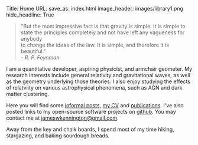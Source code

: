 Title: Home
URL:
save_as: index.html
image_header: images/library1.png
hide_headline: True


> "But the most impressive fact is that gravity is simple. It is simple to <br> 
> state the principles completely and not have left any vagueness for anybody <br>
> to change the ideas of the law. It is simple, and therefore it is beautiful." <br>
> <i>- R. P. Feynman</i>


I am a quantitative developer, aspiring physicist, and armchair geometer. My research interests include general relativity and 
gravitational waves, as well as the geometry underlying those theories. I also enjoy studying the effects of relatviity 
on various astrophysical phenomena, such as AGN and dark matter clustering.

Here you will find some [informal posts](/blog), [my CV](/pages/cv) and [publications](/pages/publications). I've also posted links 
to my open-source software projects on [github](/pages/code). You may contact me 
at [jameswkennington@gmail.com](mailto:jameswkennington@gmail.com).

Away from the key and chalk boards, I spend most of my time hiking, stargazing, and baking sourdough breads. 

<br>
